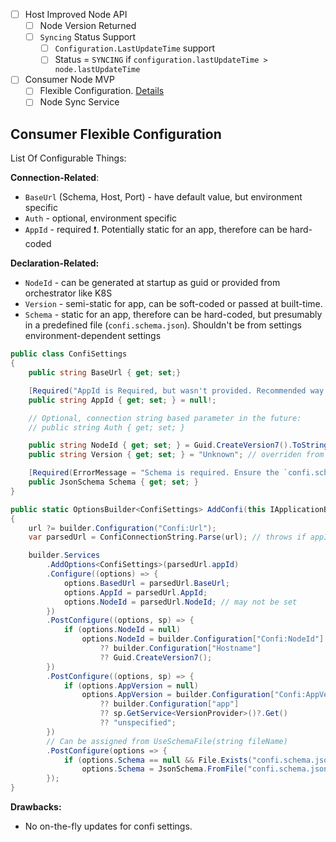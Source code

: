 - [ ] Host Improved Node API
    - [ ] Node Version Returned
    - [ ] `Syncing` Status Support
        - [ ] `Configuration.LastUpdateTime` support
        - [ ] Status = `SYNCING` if `configuration.lastUpdateTime > node.lastUpdateTime`
- [ ] Consumer Node MVP
    - [ ] Flexible Configuration. [Details](#consumer-flexible-configuration)
    - [ ] Node Sync Service

## Consumer Flexible Configuration

List Of Configurable Things:

**Connection-Related**:
- `BaseUrl` (Schema, Host, Port) - have default value, but environment specific
- `Auth` - optional, environment specific
- `AppId` - required ❗. Potentially static for an app, therefore can be hard-coded

**Declaration-Related:**
- `NodeId` - can be generated at startup as guid or provided from orchestrator like K8S
- `Version` - semi-static for app, can be soft-coded or passed at built-time.
- `Schema` - static for an app, therefore can be hard-coded, but presumably in a predefined file (`confi.schema.json`). 
Shouldn't be from settings environment-dependent settings

```csharp
public class ConfiSettings
{
    public string BaseUrl { get; set;}

    [Required("AppId is Required, but wasn't provided. Recommended way to set it is via parameter is Confi Connection String")]
    public string AppId { get; set; } = null!;

    // Optional, connection string based parameter in the future:
    // public string Auth { get; set; }

    public string NodeId { get; set; } = Guid.CreateVersion7().ToString(); // can be overrided by Confi:NodeId and Hostname
    public string Version { get; set; } = "Unknown"; // overriden from Version or from VersionProvider

    [Required(ErrorMessage = "Schema is required. Ensure the `confi.schema.json` file is present or configure the schema directly")]
    public JsonSchema Schema { get; set; }
}

public static OptionsBuilder<ConfiSettings> AddConfi(this IApplicationBuilder builder, string? url)
{
    url ?= builder.Configuration("Confi:Url");
    var parsedUrl = ConfiConnectionString.Parse(url); // throws if appId is not present

    builder.Services
        .AddOptions<ConfiSettings>(parsedUrl.appId)
        .Configure((options) => {
            options.BasedUrl = parsedUrl.BaseUrl;
            options.AppId = parsedUrl.AppId;
            options.NodeId = parsedUrl.NodeId; // may not be set
        })
        .PostConfigure((options, sp) => {
            if (options.NodeId = null)
                options.NodeId = builder.Configuration["Confi:NodeId"]
                    ?? builder.Configuration["Hostname"]
                    ?? Guid.CreateVersion7();
        })
        .PostConfigure((options, sp) => {
            if (options.AppVersion = null)
                options.AppVersion = builder.Configuration["Confi:AppVersion"]
                    ?? builder.Configuration["app"]
                    ?? sp.GetService<VersionProvider>()?.Get()
                    ?? "unspecified";
        })
        // Can be assigned from UseSchemaFile(string fileName)
        .PostConfigure(options => {
            if (options.Schema == null && File.Exists("confi.schema.json"))
                options.Schema = JsonSchema.FromFile("confi.schema.json")
        });
}
```

**Drawbacks:**

- No on-the-fly updates for confi settings.